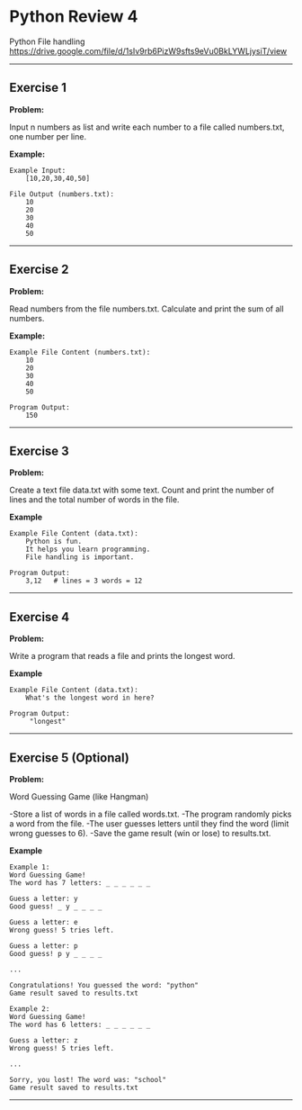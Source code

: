 # Python Review 4 

Python File handling
https://drive.google.com/file/d/1sIv9rb6PizW9sfts9eVu0BkLYWLjysiT/view

---

## Exercise 1

**Problem:**

Input n numbers as list and write each number to a file called numbers.txt, one number per line.

**Example:**

    Example Input:
        [10,20,30,40,50]
    
    File Output (numbers.txt):
        10
        20
        30
        40
        50


---

## Exercise 2

**Problem:**

Read numbers from the file numbers.txt.
Calculate and print the sum of all numbers.

**Example:**

    Example File Content (numbers.txt):
        10
        20
        30
        40
        50
    
    Program Output:
        150

---

## Exercise 3

**Problem:**

Create a text file data.txt with some text.
Count and print the number of lines and the total number of words in the file.

**Example**

    Example File Content (data.txt):
        Python is fun.
        It helps you learn programming.
        File handling is important.

    Program Output:
        3,12   # lines = 3 words = 12

---

## Exercise 4

**Problem:**

Write a program that reads a file and prints the longest word.

**Example**

    Example File Content (data.txt):
        What's the longest word in here?
    
    Program Output:
         "longest"

    
---

## Exercise 5 (Optional)

**Problem:**

Word Guessing Game (like Hangman)

-Store a list of words in a file called words.txt.
-The program randomly picks a word from the file.
-The user guesses letters until they find the word (limit wrong guesses to 6).
-Save the game result (win or lose) to results.txt.

**Example**

    Example 1:
    Word Guessing Game!
    The word has 7 letters: _ _ _ _ _ _
    
    Guess a letter: y
    Good guess! _ y _ _ _ _
    
    Guess a letter: e
    Wrong guess! 5 tries left.
    
    Guess a letter: p
    Good guess! p y _ _ _ _ 
    
    ...
    
    Congratulations! You guessed the word: "python"
    Game result saved to results.txt

    Example 2:
    Word Guessing Game!
    The word has 6 letters: _ _ _ _ _ _
    
    Guess a letter: z
    Wrong guess! 5 tries left.
    
    ...
    
    Sorry, you lost! The word was: "school"
    Game result saved to results.txt

---

